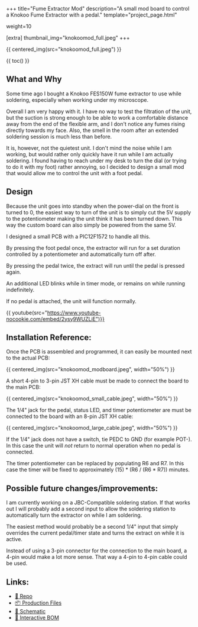 +++
title="Fume Extractor Mod"
description="A small mod board to control a Knokoo Fume Extractor with a pedal."
template="project_page.html"

weight=10

[extra]
thumbnail_img="knokoomod_full.jpeg"
+++

{{ centered_img(src="knokoomod_full.jpeg") }}

{{ toc() }}

## What and Why

Some time ago I bought a Knokoo FES150W fume extractor to use while soldering,
especially when working under my microscope.

Overall I am very happy with it. I have no way to test the filtration of the
unit, but the suction is strong enough to be able to work a comfortable distance
away from the end of the flexible arm, and I don't notice any fumes rising
directly towards my face. Also, the smell in the room after an extended soldering
session is much less than before.

It is, however, not the quietest unit. I don't mind the noise while I am working,
but would rather only quickly have it run while I am actually soldering. I found
having to reach under my desk to turn the dial (or trying to do it with my foot)
rather annoying, so I decided to design a small mod that would allow me to
control the unit with a foot pedal.

## Design

Because the unit goes into standby when the power-dial on the front is turned
to 0, the easiest way to turn of the unit is to simply cut the 5V supply to the
potentiometer making the unit think it has been turned down. This way the custom
board can also simply be powered from the same 5V.

I designed a small PCB with a PIC12F1572 to handle all this.

By pressing the foot pedal once, the extractor will run for a set duration
controlled by a potentiometer and automatically turn off after.

By pressing the pedal twice, the extract will run until the pedal is pressed again.

An additional LED blinks while in timer mode, or remains on while running indefinitely.

If no pedal is attached, the unit will function normally.

{{ youtube(src="https://www.youtube-nocookie.com/embed/2ysy9WUZLiE")}}

## Installation Reference:

Once the PCB is assembled and programmed, it can easily be mounted next to the actual PCB:

{{ centered_img(src="knokoomod_modboard.jpeg", width="50%") }}

A short 4-pin to 3-pin JST XH cable must be made to connect the board to the main PCB:

{{ centered_img(src="knokoomod_small_cable.jpeg", width="50%") }}

The 1/4" jack for the pedal, status LED, and timer potentiometer are must be connected
to the board with an 8-pin JST XH cable:

{{ centered_img(src="knokoomod_large_cable.jpeg", width="50%") }}

If the 1/4" jack does not have a switch, tie PEDC to GND (for example POT-). In this
case the unit will *not* return to normal operation when no pedal is connected.

The timer potentiometer can be replaced by populating R6 and R7. In this case
the timer will be fixed to approximately (15) * (R6 / (R6 * R7)) minutes.

## Possible future changes/improvements:

I am currently working on a JBC-Compatible soldering station. If that works
out I will probably add a second input to allow the soldering station to automatically
turn the extractor on while I am soldering.

The easiest method would probably be a second 1/4" input that simply overrides
the current pedal/timer state and turns the extract on while it is active.

Instead of using a 3-pin connector for the connection to the main board, a 4-pin
would make a lot more sense. That way a 4-pin to 4-pin cable could be used.

## Links:

- [📁 Repo](https://github.com/schilkp/VacTool)
- [📦 Production Files](https://github.com/schilkp/VacTool/releases/tag/pcb_v0.0)
- [📝 Schematic](https://github.com/schilkp/VacTool/releases/download/pcb_v0.0/Schematic.pdf)
- [📃 Interactive BOM](https://github.com/schilkp/VacTool/releases/download/pcb_v0.0/InteractiveBOM.html)
